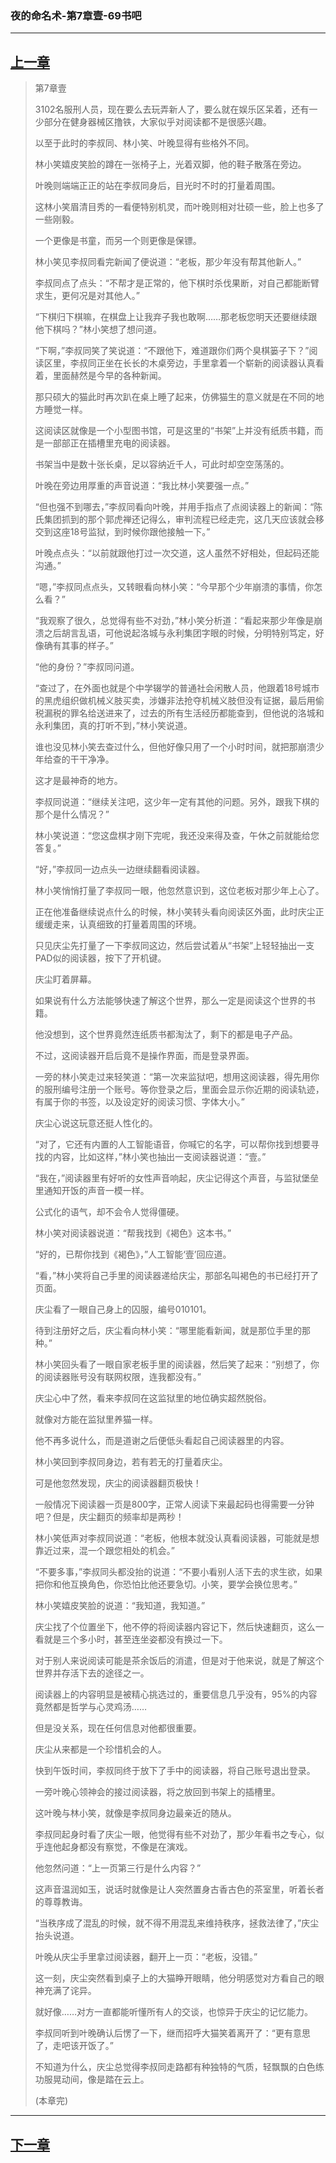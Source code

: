 ### 夜的命名术-第7章壹-69书吧

--------
[上一章](./738d9bd0110168abd40591e07ede46d2.md)
--------


>
>
>
>第7章壹
>
>3102名服刑人员，现在要么去玩弄新人了，要么就在娱乐区呆着，还有一少部分在健身器械区撸铁，大家似乎对阅读都不是很感兴趣。
>
>以至于此时的李叔同、林小笑、叶晚显得有些格外不同。
>
>林小笑嬉皮笑脸的蹲在一张椅子上，光着双脚，他的鞋子散落在旁边。
>
>叶晚则端端正正的站在李叔同身后，目光时不时的打量着周围。
>
>这林小笑眉清目秀的一看便特别机灵，而叶晚则相对壮硕一些，脸上也多了一些刚毅。
>
>一个更像是书童，而另一个则更像是保镖。
>
>林小笑见李叔同看完新闻了便说道：“老板，那少年没有帮其他新人。”
>
>李叔同点了点头：“不帮才是正常的，他下棋时杀伐果断，对自己都能断臂求生，更何况是对其他人。”
>
>“下棋归下棋嘛，在棋盘上让我弃子我也敢啊……那老板您明天还要继续跟他下棋吗？”林小笑想了想问道。
>
>“下啊，”李叔同笑了笑说道：“不跟他下，难道跟你们两个臭棋篓子下？”阅读区里，李叔同正坐在长长的木桌旁边，手里拿着一个崭新的阅读器认真看着，里面赫然是今早的各种新闻。
>
>那只硕大的猫此时再次趴在桌上睡了起来，仿佛猫生的意义就是在不同的地方睡觉一样。
>
>这阅读区就像是一个小型图书馆，可是这里的“书架”上并没有纸质书籍，而是一部部正在插槽里充电的阅读器。
>
>书架当中是数十张长桌，足以容纳近千人，可此时却空空荡荡的。
>
>叶晚在旁边用厚重的声音说道：“我比林小笑要强一点。”
>
>“但也强不到哪去，”李叔同看向叶晚，并用手指点了点阅读器上的新闻：“陈氏集团抓到的那个郭虎禅还记得么，审判流程已经走完，这几天应该就会移交到这座18号监狱，到时候你跟他接触一下。”
>
>叶晚点点头：“以前就跟他打过一次交道，这人虽然不好相处，但起码还能沟通。”
>
>“嗯，”李叔同点点头，又转眼看向林小笑：“今早那个少年崩溃的事情，你怎么看？”
>
>“我观察了很久，总觉得有些不对劲，”林小笑分析道：“看起来那少年像是崩溃之后胡言乱语，可他说起洛城与永利集团字眼的时候，分明特别笃定，好像确有其事的样子。”
>
>“他的身份？”李叔同问道。
>
>“查过了，在外面也就是个中学辍学的普通社会闲散人员，他跟着18号城市的黑虎组织做机械义肢买卖，涉嫌非法抢夺机械义肢但没有证据，最后用偷税漏税的罪名给送进来了，过去的所有生活经历都能查到，但他说的洛城和永利集团，真的打听不到，”林小笑说道。
>
>谁也没见林小笑去查过什么，但他好像只用了一个小时时间，就把那崩溃少年给查的干干净净。
>
>这才是最神奇的地方。
>
>李叔同说道：“继续关注吧，这少年一定有其他的问题。另外，跟我下棋的那个是什么情况？”
>
>林小笑说道：“您这盘棋才刚下完呢，我还没来得及查，午休之前就能给您答复。”
>
>“好，”李叔同一边点头一边继续翻看阅读器。
>
>林小笑悄悄打量了李叔同一眼，他忽然意识到，这位老板对那少年上心了。
>
>正在他准备继续说点什么的时候，林小笑转头看向阅读区外面，此时庆尘正缓缓走来，认真细致的打量着周围的环境。
>
>只见庆尘先打量了一下李叔同这边，然后尝试着从“书架”上轻轻抽出一支PAD似的阅读器，按下了开机键。
>
>庆尘盯着屏幕。
>
>如果说有什么方法能够快速了解这个世界，那么一定是阅读这个世界的书籍。
>
>他没想到，这个世界竟然连纸质书都淘汰了，剩下的都是电子产品。
>
>不过，这阅读器开启后竟不是操作界面，而是登录界面。
>
>一旁的林小笑走过来轻笑道：“第一次来监狱吧，想用这阅读器，得先用你的服刑编号注册一个账号。等你登录之后，里面会显示你近期的阅读轨迹，有属于你的书签，以及设定好的阅读习惯、字体大小。”
>
>庆尘心说这玩意还挺人性化的。
>
>“对了，它还有内置的人工智能语音，你喊它的名字，可以帮你找到想要寻找的内容，比如这样，”林小笑也抽出一支阅读器说道：“壹。”
>
>“我在，”阅读器里有好听的女性声音响起，庆尘记得这个声音，与监狱堡垒里通知开饭的声音一模一样。
>
>公式化的语气，却不会令人觉得僵硬。
>
>林小笑对阅读器说道：“帮我找到《褐色》这本书。”
>
>“好的，已帮你找到《褐色》，”人工智能‘壹’回应道。
>
>“看，”林小笑将自己手里的阅读器递给庆尘，那部名叫褐色的书已经打开了页面。
>
>庆尘看了一眼自己身上的囚服，编号010101。
>
>待到注册好之后，庆尘看向林小笑：“哪里能看新闻，就是那位手里的那种。”
>
>林小笑回头看了一眼自家老板手里的阅读器，然后笑了起来：“别想了，你的阅读器账号没有联网权限，连我都没有。”
>
>庆尘心中了然，看来李叔同在这监狱里的地位确实超然脱俗。
>
>就像对方能在监狱里养猫一样。
>
>他不再多说什么，而是道谢之后便低头看起自己阅读器里的内容。
>
>林小笑回到李叔同身边，若有若无的打量着庆尘。
>
>可是他忽然发现，庆尘的阅读器翻页极快！
>
>一般情况下阅读器一页是800字，正常人阅读下来最起码也得需要一分钟吧？但是，庆尘翻页的频率却是两秒！
>
>林小笑低声对李叔同说道：“老板，他根本就没认真看阅读器，可能就是想靠近过来，混一个跟您相处的机会。”
>
>“不要多事，”李叔同头都没抬的说道：“不要小看别人活下去的求生欲，如果把你和他互换角色，你恐怕比他还要急切。小笑，要学会换位思考。”
>
>林小笑嬉皮笑脸的说道：“我知道，我知道。”
>
>庆尘找了个位置坐下，他不停的将阅读器内容记下，然后快速翻页，这么一看就是三个多小时，甚至连坐姿都没有换过一下。
>
>对于别人来说阅读可能是茶余饭后的消遣，但是对于他来说，就是了解这个世界并存活下去的途径之一。
>
>阅读器上的内容明显是被精心挑选过的，重要信息几乎没有，95%的内容竟然都是哲学与心灵鸡汤……
>
>但是没关系，现在任何信息对他都很重要。
>
>庆尘从来都是一个珍惜机会的人。
>
>快到午饭时间，李叔同终于放下了手中的阅读器，将自己账号退出登录。
>
>一旁叶晚心领神会的接过阅读器，将之放回到书架上的插槽里。
>
>这叶晚与林小笑，就像是李叔同身边最亲近的随从。
>
>李叔同起身时看了庆尘一眼，他觉得有些不对劲了，那少年看书之专心，似乎连他起身都没有察觉，不像是在演戏。
>
>他忽然问道：“上一页第三行是什么内容？”
>
>这声音温润如玉，说话时就像是让人突然置身古香古色的茶室里，听着长者的尊尊教诲。
>
>“当秩序成了混乱的时候，就不得不用混乱来维持秩序，拯救法律了，”庆尘抬头说道。
>
>叶晚从庆尘手里拿过阅读器，翻开上一页：“老板，没错。”
>
>这一刻，庆尘突然看到桌子上的大猫睁开眼睛，他分明感觉对方看自己的眼神充满了诧异。
>
>就好像……对方一直都能听懂所有人的交谈，也惊异于庆尘的记忆能力。
>
>李叔同听到叶晚确认后愣了一下，继而招呼大猫笑着离开了：“更有意思了，走吧该开饭了。”
>
>不知道为什么，庆尘总觉得李叔同走路都有种独特的气质，轻飘飘的白色练功服晃动间，像是踏在云上。
>
>(本章完)
>
>

--------
[下一章](./03da575864abaf1ebba5f9c3249e0b98.md)
--------

